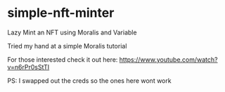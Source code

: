 # simple-nft-minter
Lazy Mint an NFT using Moralis and Variable

Tried my hand at a simple Moralis tutorial

For those interested check it out here: https://www.youtube.com/watch?v=n6rPr0sStTI

PS: I swapped out the creds so the ones here wont work
